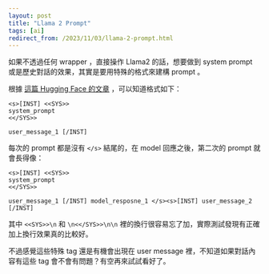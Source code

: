```yaml
---
layout: post
title: "Llama 2 Prompt"
tags: [ai]
redirect_from: /2023/11/03/llama-2-prompt.html
---
```


如果不透過任何 wrapper ，直接操作 Llama2 的話，想要做到 system prompt 或是歷史對話的效果，其實是要用特殊的格式來建構 prompt 。

根據 [這篇 Hugging Face 的文章](https://huggingface.co/blog/llama2#how-to-prompt-llama-2) ，可以知道格式如下：

```text
<s>[INST] <<SYS>>
system_prompt
<</SYS>>

user_message_1 [/INST]
```

每次的 prompt 都是沒有 `</s>` 結尾的，在 model 回應之後，第二次的 prompt 就會長得像：

```text
<s>[INST] <<SYS>>
system_prompt
<</SYS>>

user_message_1 [/INST] model_resposne_1 </s><s>[INST] user_message_2 [/INST]
```

其中 `<<SYS>>\n` 和 `\n<</SYS>>\n\n` 裡的換行很容易忘了加，實際測試發現有正確加上換行效果真的比較好。

不過感覺這些特殊 tag 還是有機會出現在 user message 裡，不知道如果對話內容有這些 tag 會不會有問題？有空再來試試看好了。
